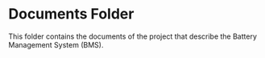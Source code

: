 # Documents Folder

This folder contains the documents of the project that describe the Battery Management System (BMS).